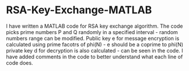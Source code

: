 # RSA-Key-Exchange-MATLAB
I have written a MATLAB code for RSA key exchange algorithm.
The code picks prime numbers P and Q randomly in a specified interval - random numbers range can be modified.
Public key e for message encryption is calculated using prime facotrs of phi(N) - e should be a coprime to phi(N)
private key d for decryption is also calculated - can be seen in the code. I have added comments in the code to better understand what each line of code does. 
